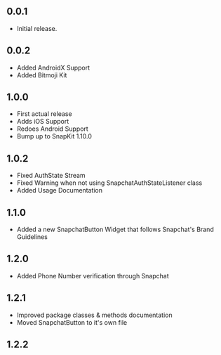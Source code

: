 ## 0.0.1

* Initial release.

## 0.0.2

* Added AndroidX Support
* Added Bitmoji Kit

## 1.0.0

* First actual release
* Adds iOS Support
* Redoes Android Support
* Bump up to SnapKit 1.10.0

## 1.0.2

* Fixed AuthState Stream
* Fixed Warning when not using SnapchatAuthStateListener class
* Added Usage Documentation

## 1.1.0

* Added a new SnapchatButton Widget that follows Snapchat's Brand Guidelines

## 1.2.0

* Added Phone Number verification through Snapchat

## 1.2.1

* Improved package classes & methods documentation
* Moved SnapchatButton to it's own file

## 1.2.2
